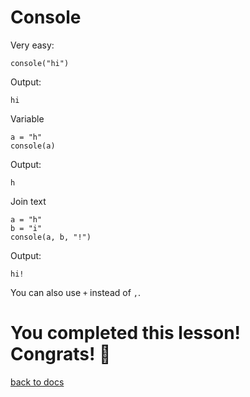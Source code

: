 # Console

Very easy:
```
console("hi")
```
Output:
```
hi
```

Variable
```
a = "h"
console(a)
```
Output:
```
h
```

Join text
```
a = "h"
b = "i"
console(a, b, "!")
```
Output:
```
hi!
```
You can also use `+` instead of `,`.

# You completed this lesson! Congrats! 🎉
[back to docs](https://github.com/Mistium/Origin-OS/blob/main/3rd%20Party/3rdPartyLanguages/BC/README.md)

